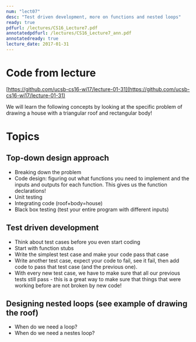 ```yaml
---
num: "lect07"
desc: "Test driven development, more on functions and nested loops"
ready: true
pdfurl: /lectures/CS16_Lecture7.pdf
annotatedpdfurl: /lectures/CS16_Lecture7_ann.pdf
annotatedready: true
lecture_date: 2017-01-31
---
```


# Code from lecture
[https://github.com/ucsb-cs16-wi17/lecture-01-31](https://github.com/ucsb-cs16-wi17/lecture-01-31)

We will learn the following concepts by looking at the specific problem of drawing a house with a triangular roof and rectangular body!

# Topics
## Top-down design approach

* Breaking down the problem 
* Code design: figuring out what functions you need to implement and the inputs and outputs for each function. This gives us the function declarations!
* Unit testing
* Integrating code (roof+body=house)
* Black box testing  (test your entire program with different inputs)

## Test driven development

* Think about test cases before you even start coding
* Start with function stubs
* Write the simplest test case and make your code pass that case
* Write another test case, expect your code to fail, see it fail, then add code to pass that test case (and the previous one).
* With every new test case, we have to make sure that all our previous tests still pass - this is a great way to make sure that things that were working before are not broken by new code!

## Designing nested loops (see example of drawing the roof)
* When do we need a loop?
* When do we need a nestes loop?

